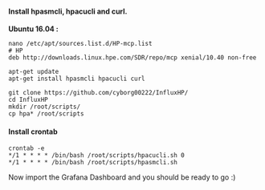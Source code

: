 
#### Install hpasmcli, hpacucli and curl.

**Ubuntu 16.04 :**

```
nano /etc/apt/sources.list.d/HP-mcp.list
# HP
deb http://downloads.linux.hpe.com/SDR/repo/mcp xenial/10.40 non-free
```

```
apt-get update
apt-get install hpasmcli hpacucli curl
```

```
git clone https://github.com/cyborg00222/InfluxHP/
cd InfluxHP
mkdir /root/scripts/
cp hpa* /root/scripts
```

#### Install crontab
```
crontab -e
*/1 * * * * /bin/bash /root/scripts/hpacucli.sh 0
*/1 * * * * /bin/bash /root/scripts/hpasmcli.sh
```

Now import the Grafana Dashboard and you should be ready to go :)
